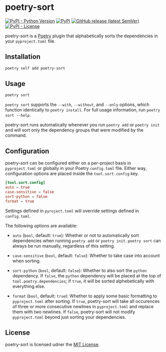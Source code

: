 # poetry-sort

[![PyPI - Python Version](https://img.shields.io/pypi/pyversions/poetry-sort?logo=python&logoColor=white&style=for-the-badge)](https://pypi.org/project/poetry-sort)
[![PyPI](https://img.shields.io/pypi/v/poetry-sort?logo=pypi&color=green&logoColor=white&style=for-the-badge)](https://pypi.org/project/poetry-sort)
[![GitHub release (latest SemVer)](https://img.shields.io/github/v/release/celsiusnarhwal/poetry-sort?logo=github&color=orange&logoColor=white&style=for-the-badge)](https://github.com/celsiusnarhwal/poetry-sort/releases)
[![PyPI - License](https://img.shields.io/pypi/l/poetry-sort?color=03cb98&style=for-the-badge)](https://github.com/celsiusnarhwal/poetry-sort/blob/main/LICENSE)

poetry-sort is a [Poetry](https://python-poetry.org/) plugin that alphabetically sorts the dependencies in
your `pyproject.toml` file.

## Installation

```bash
poetry self add poetry-sort
```

## Usage

```bash
poetry sort
```

`poetry sort` supports the `--with`, `--without`, and `--only` options, which function identically to `poetry install`.
For full usage information, run `poetry sort --help`.

poetry-sort runs automatically whenever you run `poetry add` or `poetry init` and will sort only the dependency
groups that were modified by the command.

## Configuration

poetry-sort can be configured either on a per-project basis in `pyproject.toml` or globally in your Poetry
`config.toml` file. Either way, configuration options are placed inside the `tool.sort.config` key.

```toml
[tool.sort.config]
auto = true
case-sensitive = false
sort-python = false
format = true
```

Settings defined in `pyroject.toml` will override settings defined in `config.toml`.

The following options are available:

- `auto` (`bool`, default: `true`): Whether or not to automatically sort dependencies when running `poetry add`
  or `poetry init`. `poetry sort` can always be run manually, regardless of this setting.

- `case-sensitive` (`bool`, default: `false`): Whether to take case into account when sorting.

- `sort-python` (`bool`, default: `false`): Whether to also sort the `python` dependency. If `false`, the `python`
  dependency will be placed at
  the top of `tool.poetry.dependencies`; if `true`, it will be sorted alphebetically with everything else.

- `format` (`bool`, default: `true`): Whether to apply some basic formatting to `pyproject.toml` after sorting.
  If `true`, poetry-sort will
  take all occurences of three or more consecutive newlines in `pyproject.toml` and replace them with two newlines.
  If `false`, poetry-sort will not modify `pyproject.toml` beyond just sorting your dependencies.

## License

poetry-sort is licensed udner the [MIT License](LICENSE.md).